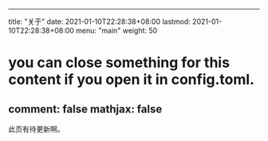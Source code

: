 
---
title: "关于"
date: 2021-01-10T22:28:38+08:00
lastmod: 2021-01-10T22:28:38+08:00
menu: "main"
weight: 50

# you can close something for this content if you open it in config.toml.
comment: false
mathjax: false
---

此页有待更新啊。

